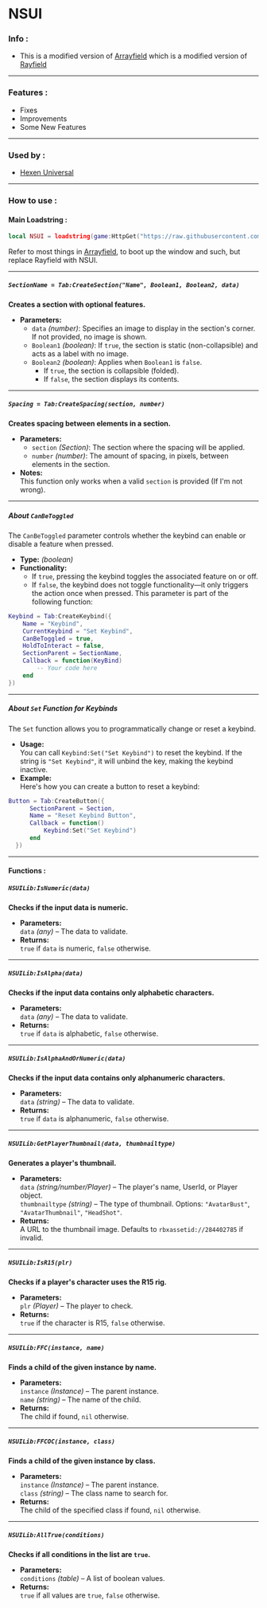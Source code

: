 # NSUI
### Info :
- This is a modified version of [Arrayfield](https://arraydocumentation.vercel.app/en/introduction) which is a modified version of [Rayfield](https://docs.sirius.menu/rayfield)
---
### Features : 
- Fixes
- Improvements
- Some New Features
---
### Used by :
- [Hexen Universal](https://github.com/Teremanphius/HexUni.Dev)
---
### How to use : 
#### Main Loadstring : 
```lua
local NSUI = loadstring(game:HttpGet("https://raw.githubusercontent.com/rrAsus/NSUI/main/main.lua"))()
```
Refer to most things in [Arrayfield](https://arraydocumentation.vercel.app/en/windows), to boot up the window and such, but replace Rayfield with NSUI.

---
##### `SectionName = Tab:CreateSection("Name", Boolean1, Boolean2, data)`
**Creates a section with optional features.**
- **Parameters:**
  - `data` *(number)*: Specifies an image to display in the section's corner. If not provided, no image is shown.
  - `Boolean1` *(boolean)*: If `true`, the section is static (non-collapsible) and acts as a label with no image.
  - `Boolean2` *(boolean)*: Applies when `Boolean1` is `false`.  
    - If `true`, the section is collapsible (folded).  
    - If `false`, the section displays its contents.
---
##### `Spacing = Tab:CreateSpacing(section, number)`
**Creates spacing between elements in a section.**
- **Parameters:**
  - `section` *(Section)*: The section where the spacing will be applied.
  - `number` *(number)*: The amount of spacing, in pixels, between elements in the section.
- **Notes:**  
  This function only works when a valid `section` is provided (If I'm not wrong).
---
##### About `CanBeToggled`
The `CanBeToggled` parameter controls whether the keybind can enable or disable a feature when pressed.
- **Type:** *(boolean)*  
- **Functionality:**
  - If `true`, pressing the keybind toggles the associated feature on or off.
  - If `false`, the keybind does not toggle functionality—it only triggers the action once when pressed.
This parameter is part of the following function:
```lua
Keybind = Tab:CreateKeybind({
    Name = "Keybind",
    CurrentKeybind = "Set Keybind",
    CanBeToggled = true,
    HoldToInteract = false,
    SectionParent = SectionName,
    Callback = function(KeyBind)
        -- Your code here
    end
})
```
---
##### About `Set` Function for Keybinds
The `Set` function allows you to programmatically change or reset a keybind.
- **Usage:**  
  You can call `Keybind:Set("Set Keybind")` to reset the keybind. If the string is `"Set Keybind"`, it will unbind the key, making the keybind inactive.
- **Example:**  
  Here's how you can create a button to reset a keybind:
```lua
Button = Tab:CreateButton({
      SectionParent = Section,
      Name = "Reset Keybind Button",
      Callback = function()
          Keybind:Set("Set Keybind")
      end
  })
```
---
#### Functions :

##### `NSUILib:IsNumeric(data)`
**Checks if the input data is numeric.**  
- **Parameters:**  
  `data` *(any)* – The data to validate.  
- **Returns:**  
  `true` if `data` is numeric, `false` otherwise.
---
##### `NSUILib:IsAlpha(data)`
**Checks if the input data contains only alphabetic characters.**  
- **Parameters:**  
  `data` *(any)* – The data to validate.  
- **Returns:**  
  `true` if `data` is alphabetic, `false` otherwise.
---
##### `NSUILib:IsAlphaAndOrNumeric(data)`
**Checks if the input data contains only alphanumeric characters.**  
- **Parameters:**  
  `data` *(string)* – The data to validate.  
- **Returns:**  
  `true` if `data` is alphanumeric, `false` otherwise.
---
##### `NSUILib:GetPlayerThumbnail(data, thumbnailtype)`
**Generates a player's thumbnail.**  
- **Parameters:**  
  `data` *(string/number/Player)* – The player's name, UserId, or Player object.  
  `thumbnailtype` *(string)* – The type of thumbnail. Options: `"AvatarBust"`, `"AvatarThumbnail"`, `"HeadShot"`.  
- **Returns:**  
  A URL to the thumbnail image. Defaults to `rbxassetid://284402785` if invalid.
---
##### `NSUILib:IsR15(plr)`
**Checks if a player's character uses the R15 rig.**  
- **Parameters:**  
  `plr` *(Player)* – The player to check.  
- **Returns:**  
  `true` if the character is R15, `false` otherwise.
---
##### `NSUILib:FFC(instance, name)`
**Finds a child of the given instance by name.**  
- **Parameters:**  
  `instance` *(Instance)* – The parent instance.  
  `name` *(string)* – The name of the child.  
- **Returns:**  
  The child if found, `nil` otherwise.
---
##### `NSUILib:FFCOC(instance, class)`
**Finds a child of the given instance by class.**  
- **Parameters:**  
  `instance` *(Instance)* – The parent instance.  
  `class` *(string)* – The class name to search for.  
- **Returns:**  
  The child of the specified class if found, `nil` otherwise.
---
##### `NSUILib:AllTrue(conditions)`
**Checks if all conditions in the list are `true`.**  
- **Parameters:**  
  `conditions` *(table)* – A list of boolean values.  
- **Returns:**  
  `true` if all values are `true`, `false` otherwise.
